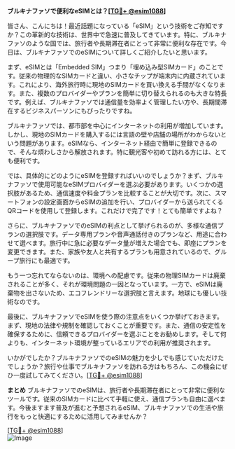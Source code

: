 **ブルキナファソで便利なeSIMとは？[[TG💪+ @esim1088](https://t.me/s/esim1088)]**

皆さん、こんにちは！最近話題になっている「eSIM」という技術をご存知ですか？この革新的な技術は、世界中で急速に普及してきています。特に、ブルキナファソのような国では、旅行者や長期滞在者にとって非常に便利な存在です。今日は、ブルキナファソでのeSIMについて詳しくご紹介したいと思います。

まず、eSIMとは「Embedded SIM」つまり「埋め込み型SIMカード」のことです。従来の物理的なSIMカードと違い、小さなチップが端末内に内蔵されています。これにより、海外旅行時に現地のSIMカードを買い換える手間がなくなります。また、複数のプロバイダーやプランを簡単に切り替えられるのも大きな特長です。例えば、ブルキナファソでは通信量を効率よく管理したい方や、長期間滞在するビジネスパーソンにもぴったりですね。

ブルキナファソでは、都市部を中心にインターネットの利用が増加しています。しかし、現地のSIMカードを購入するには言語の壁や店舗の場所がわからないという問題があります。eSIMなら、インターネット経由で簡単に登録できるので、そんな煩わしさから解放されます。特に観光客や初めて訪れる方には、とても便利です。

では、具体的にどのようにeSIMを登録すればいいのでしょうか？まず、ブルキナファソで使用可能なeSIMプロバイダーを選ぶ必要があります。いくつかの選択肢があるため、通信速度や料金プランを比較することが大切です。次に、スマートフォンの設定画面からeSIMの追加を行い、プロバイダーから送られてくるQRコードを使用して登録します。これだけで完了です！とても簡単ですよね？

さらに、ブルキナファソでのeSIMの利点として挙げられるのが、多様な通信プランの選択肢です。データ専用プランや音声通話付きのプランなど、用途に合わせて選べます。旅行中に急に必要なデータ量が増えた場合でも、即座にプランを変更できます。また、家族や友人と共有するプランも用意されているので、グループ旅行にも最適です。

もう一つ忘れてならないのは、環境への配慮です。従来の物理SIMカードは廃棄されることが多く、それが環境問題の一因となっています。一方で、eSIMは廃棄物を出さないため、エコフレンドリーな選択肢と言えます。地球にも優しい技術なのです。

最後に、ブルキナファソでeSIMを使う際の注意点をいくつか挙げておきます。まず、現地の法律や規制を確認しておくことが重要です。また、通信の安定性を確保するために、信頼できるプロバイダーを選ぶことをお勧めします。そして何よりも、インターネット環境が整っているエリアでの利用が推奨されます。

いかがでしたか？ブルキナファソでのeSIMの魅力を少しでも感じていただけたでしょうか？旅行や仕事でブルキナファソを訪れる方はもちろん、この機会にぜひ一度試してみてください。[[TG💪+ @esim1088](https://t.me/s/esim1088)]

**まとめ**
ブルキナファソでのeSIMは、旅行者や長期滞在者にとって非常に便利なツールです。従来のSIMカードに比べて手軽に使え、通信プランも自由に選べます。今後ますます普及が進むと予想されるeSIM、ブルキナファソでの生活や旅行をもっと快適にするために活用してみませんか？

[[TG💪+ @esim1088](https://t.me/s/esim1088)]  
![Image](https://i.postimg.cc/Y0z9fWf4/image.png)